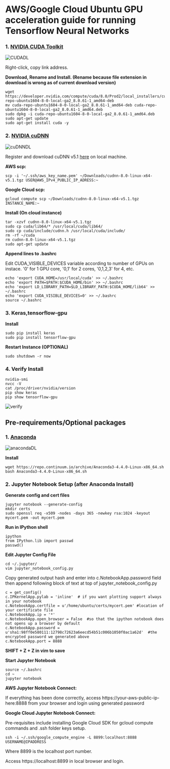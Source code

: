 AWS/Google Cloud Ubuntu GPU acceleration guide for running Tensorflow Neural Networks
==============================================


### 1. [NVIDIA CUDA Toolkit](https://developer.nvidia.com/cuda-downloads)

![CUDADL](images/CUDATKDL.png)

Right-click, copy link address.

**Download, Rename and Install. (Rename because file extension in download is wrong as of current download version)**

```
wget https://developer.nvidia.com/compute/cuda/8.0/Prod2/local_installers/cuda-repo-ubuntu1604-8-0-local-ga2_8.0.61-1_amd64-deb
mv cuda-repo-ubuntu1604-8-0-local-ga2_8.0.61-1_amd64-deb cuda-repo-ubuntu1604-8-0-local-ga2_8.0.61-1_amd64.deb
sudo dpkg -i cuda-repo-ubuntu1604-8-0-local-ga2_8.0.61-1_amd64.deb
sudo apt-get update
sudo apt-get install cuda -y
```

### 2. [NVIDIA cuDNN](https://developer.nvidia.com/rdp/cudnn-download)

![cuDNNDL](images/cuDNNDL.png)

Register and download cuDNN v5.1 [here](https://developer.nvidia.com/rdp/cudnn-download) on local machine.

**AWS scp:**

```
scp -i '~/.ssh/aws_key_name.pem' ~/Downloads/cudnn-8.0-linux-x64-v5.1.tgz USER@AWS_IPv4_PUBLIC_IP_ADRESS:~
```

**Google Cloud scp:**

```
gcloud compute scp ~/Downloads/cudnn-8.0-linux-x64-v5.1.tgz INSTANCE_NAME:~
```

**Install (On cloud instance)**

```
tar -xzvf cudnn-8.0-linux-x64-v5.1.tgz  
sudo cp cuda/lib64/* /usr/local/cuda/lib64/  
sudo cp cuda/include/cudnn.h /usr/local/cuda/include/  
rm -rf ~/cuda  
rm cudnn-8.0-linux-x64-v5.1.tgz  
sudo apt-get update  
```

**Append lines to .bashrc**

Edit CUDA_VISIBLE_DEVICES variable according to number of GPUs on instace. '0' for 1 GPU core, '0,1' for 2 cores, '0,1,2,3' for 4, etc.

```
echo 'export CUDA_HOME=/usr/local/cuda' >> ~/.bashrc  
echo 'export PATH=$PATH:$CUDA_HOME/bin' >> ~/.bashrc  
echo 'export LD_LIBRARY_PATH=$LD_LIBRARY_PATH:$CUDA_HOME/lib64' >> ~/.bashrc
echo 'export CUDA_VISIBLE_DEVICES=0' >> ~/.bashrc  
source ~/.bashrc
```

### 3. Keras,tensorflow-gpu

**Install**

```
sudo pip install keras
sudo pip install tensorflow-gpu
```

**Restart Instance (OPTIONAL)**

```
sudo shutdown -r now
```

### 4. Verify Install

```
nvidia-smi
nvcc -V
cat /proc/driver/nvidia/version
pip show keras
pip show tensorflow-gpu
```

![verify](images/verify.png)


## Pre-requirements/Optional packages

### 1. [Anaconda](https://www.continuum.io/downloads)

![anacondaDL](images/anacondaDL.png)

**Install**

```
wget https://repo.continuum.io/archive/Anaconda3-4.4.0-Linux-x86_64.sh
bash Anaconda3-4.4.0-Linux-x86_64.sh
```

### 2. Jupyter Notebook Setup (after Anaconda Install)

**Generate config and cert files**

```
jupyter notebook --generate-config
mkdir certs
sudo openssl req -x509 -nodes -days 365 -newkey rsa:1024 -keyout mycert.pem -out mycert.pem
```

**Run in IPython shell**

```
ipython
from IPython.lib import passwd
passwd()
```

**Edit Jupyter Config File**

```
cd ~/.jupyter/
vim jupyter_notebook_config.py 
```

Copy generated output hash and enter into c.NotebookApp.password field then append following block of text at top of jupyter_notebook_config.py 

```
c = get_config()
c.IPKernelApp.pylab = 'inline'  # if you want plotting support always in your notebook
c.NotebookApp.certfile = u'/home/ubuntu/certs/mycert.pem' #location of your certificate file
c.NotebookApp.ip = '*'
c.NotebookApp.open_browser = False  #so that the ipython notebook does not opens up a browser by default
c.NotebookApp.password = u'sha1:98ff0e580111:12798c72623a6eecd54b51c006b1050f0ac1a62d'  #the encrypted password we generated above
c.NotebookApp.port = 8888
```

**SHIFT + Z + Z in vim to save**

**Start Jupyter Notebook**

```
source ~/.bashrc
cd ~
jupyter notebook
```

**AWS Jupyter Notebook Connect:**

If everything has been done correctly, access https://your-aws-public-ip-here:8888 from your browser and login using generated password

**Google Cloud Jupyter Notebook Connect:**

Pre-requisites include installing Google Cloud SDK for gcloud compute commands and .ssh folder keys setup.

```
ssh -i ~/.ssh/google_compute_engine -L 8899:localhost:8888 USERNAME@IPADDRESS
```

Where 8899 is the localhost port number.

Access https://localhost:8899 in local browser and login.
